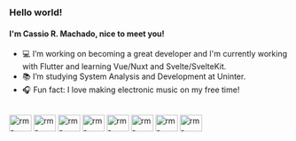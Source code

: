 ### Hello world!

<h4>I'm Cassio R. Machado, nice to meet you!</h4>

- 💻 I’m working on becoming a great developer and I'm currently working with Flutter and learning Vue/Nuxt and Svelte/SvelteKit.
- 📚 I’m studying System Analysis and Development at Uninter.
- 🎧 Fun fact: I love making electronic music on my free time! 

<div style="display: inline_block"><br>
  <img align="center" alt="rm-react" height="30" width="40" src="https://cdn.jsdelivr.net/gh/devicons/devicon/icons/flutter/flutter-original.svg" />
   <img align="center" alt="rm-react" height="30" width="40" src="https://cdn.jsdelivr.net/gh/devicons/devicon/icons/dart/dart-original.svg" /> 
  <img align="center" alt="rm-react" height="30" width="40" src="https://cdn.jsdelivr.net/gh/devicons/devicon/icons/vue/vue-original.svg" /> 
    <img align="center" alt="rm-react" height="30" width="40" src="https://cdn.jsdelivr.net/gh/devicons/devicon/icons/nuxt/nuxt-original.svg" /> 
   <img align="center" alt="rm-react" height="30" width="40" src="https://cdn.jsdelivr.net/gh/devicons/devicon/icons/svelte/svelte-original.svg" /> 
    <img align="center" alt="rm-react" height="30" width="40" src="https://cdn.jsdelivr.net/gh/devicons/devicon/icons/sveltekit/sveltekit-original.svg" /> 
   <img align="center" alt="rm-react" height="30" width="40" src="https://cdn.jsdelivr.net/gh/devicons/devicon/icons/javascript/javascript-original.svg" /> 
  <img align="center" alt="rm-react" height="30" width="40" src="https://cdn.jsdelivr.net/gh/devicons/devicon/icons/typescript/typescript-original.svg" /> 

</div>

